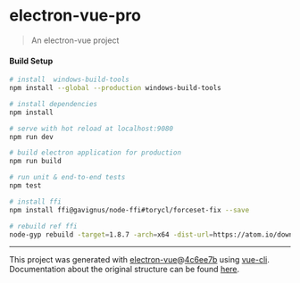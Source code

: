# electron-vue-pro

> An electron-vue project

#### Build Setup

``` bash
# install  windows-build-tools
npm install --global --production windows-build-tools

# install dependencies
npm install

# serve with hot reload at localhost:9080
npm run dev

# build electron application for production
npm run build

# run unit & end-to-end tests
npm test

# install ffi
npm install ffi@gavignus/node-ffi#torycl/forceset-fix --save

# rebuild ref ffi
node-gyp rebuild -target=1.8.7 -arch=x64 -dist-url=https://atom.io/download/atom-shell
```

---

This project was generated with [electron-vue](https://github.com/SimulatedGREG/electron-vue)@[4c6ee7b](https://github.com/SimulatedGREG/electron-vue/tree/4c6ee7bf4f9b4aa647a22ec1c1ca29c2e59c3645) using [vue-cli](https://github.com/vuejs/vue-cli). Documentation about the original structure can be found [here](https://simulatedgreg.gitbooks.io/electron-vue/content/index.html).
